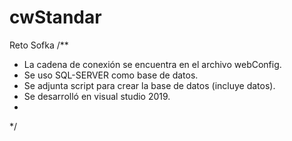 # cwStandar
Reto Sofka
/**
* La cadena de conexión se encuentra en el archivo webConfig.
* Se uso SQL-SERVER como base de datos.
* Se adjunta script para crear la base de datos (incluye datos).
* Se desarrolló en visual studio 2019.
*
*/
